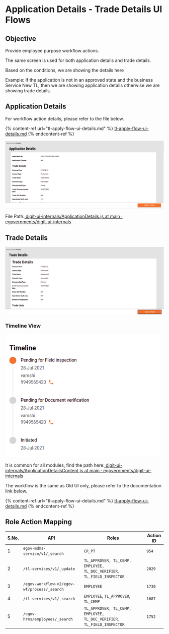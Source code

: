 # Application Details - Trade Details UI Flows

## **Objective**

Provide employee purpose workflow actions.

The same screen is used for both application details and trade details.

Based on the conditions, we are showing the details here

Example: If the application is not in an approved state and the business Service New TL, then we are showing application details otherwise we are showing trade details.

## **Application Details**

For workflow action details, please refer to the file below.

{% content-ref url="tl-apply-flow-ui-details.md" %}
[tl-apply-flow-ui-details.md](tl-apply-flow-ui-details.md)
{% endcontent-ref %}

![](<../../../../../.gitbook/assets/image (234).png>)

File Path:[ <img src="https://github.com/fluidicon.png" alt="" data-size="line">digit-ui-internals/ApplicationDetails.js at main · egovernments/digit-ui-internals](https://github.com/egovernments/digit-ui-internals/blob/main/packages/modules/tl/src/pages/employee/ApplicationDetails.js)

## **Trade Details**

![](<../../../../../.gitbook/assets/image (130).png>)

### Timeline View

![](<../../../../../.gitbook/assets/image (176) (1).png>)

It is common for all modules, find the path here:[ <img src="https://github.com/fluidicon.png" alt="" data-size="line">digit-ui-internals/ApplicationDetailsContent.js at main · egovernments/digit-ui-internals](https://github.com/egovernments/digit-ui-internals/blob/main/packages/modules/templates/ApplicationDetails/components/ApplicationDetailsContent.js)

The workflow is the same as Old UI only, please refer to the documentation link below.

{% content-ref url="tl-apply-flow-ui-details.md" %}
[tl-apply-flow-ui-details.md](tl-apply-flow-ui-details.md)
{% endcontent-ref %}

## **Role Action Mapping**

| S.No. | API                                         | Roles                                                                 | Action ID |
| ----- | ------------------------------------------- | --------------------------------------------------------------------- | --------- |
| 1     | `egov-mdms-service/v1/_search`              | `CR_PT`                                                               | `954`     |
| 2     | `/tl-services/v1/_update`                   | `TL_APPROVER, TL_CEMP, EMPLOYEE, TL_DOC_VERIFIER, TL_FIELD_INSPECTOR` | `2029`    |
| 3     | `/egov-workflow-v2/egov-wf/process/_search` | `EMPLOYEE`                                                            | `1730`    |
| 4     | `/tl-services/v1/_search`                   | `EMPLOYEE`, `TL_APPROVER`, `TL_CEMP`                                  | `1687`    |
| 5     | `/egov-hrms/employees/_search`              | `TL_APPROVER, TL_CEMP, EMPLOYEE, TL_DOC_VERIFIER, TL_FIELD_INSPECTOR` | `1752`    |

